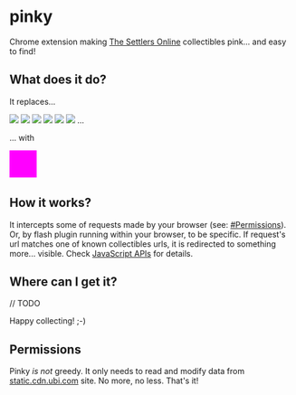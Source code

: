 pinky
=====

Chrome extension making [The Settlers Online](http://www.thesettlersonline.com/) collectibles
pink... and easy to find!

## What does it do?

It replaces...

![](http://static.cdn.ubi.com/0018/live/GFX_HASHED/building_lib/41b8238caac031c265efe08544a21ac4be91f534.png)
![](http://static.cdn.ubi.com/0018/live/GFX_HASHED/building_lib/7dc1e1f289646ba15aeef107efe7026ebb58e8b1.png)
![](http://static.cdn.ubi.com/0018/live/GFX_HASHED/building_lib/8257a3e50f6ae19db4aeb2c978949b2d81021a61.png)
![](http://static.cdn.ubi.com/0018/live/GFX_HASHED/building_lib/bd76cd8196c23aaf73139bc263002cf759afc1ce.png)
![](http://static.cdn.ubi.com/0018/live/GFX_HASHED/building_lib/db5c26a467c4f5dee9804c7c88417103515c326a.png)
![](http://static.cdn.ubi.com/0018/live/GFX_HASHED/building_lib/f237f6c7e3b6c6aac01ae7f51cd917bdeb6ddec2.png)
...

... with

![](magenta.png)

## How it works?

It intercepts some of requests made by your browser (see: [#Permissions](#Permissions)).
Or, by flash plugin running within your browser, to be specific.
If request's url matches one of known collectibles urls, it is redirected to something more... visible.
Check [JavaScript APIs](https://developer.chrome.com/extensions/api_index) for details.

## Where can I get it?

// TODO

Happy collecting! ;-)

## Permissions

Pinky *is not* greedy. It only needs to read and modify data from [static.cdn.ubi.com](http://static.cdn.ubi.com) site. No more, no less. That's it!
